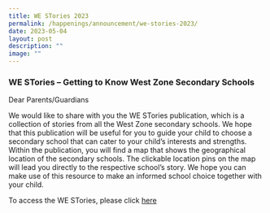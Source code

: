 ```yaml
---
title: WE STories 2023
permalink: /happenings/announcement/we-stories-2023/
date: 2023-05-04
layout: post
description: ""
image: ""
---
```

### WE STories – Getting to Know West Zone Secondary Schools

Dear Parents/Guardians

We would like to share with you the WE STories publication, which is a collection of stories from all the West Zone secondary schools. We hope that this publication will be useful for you to guide your child to choose a secondary school that can cater to your child’s interests and strengths. Within the publication, you will find a map that shows the geographical location of the secondary schools. The clickable location pins on the map will lead you directly to the respective school’s story. We hope you can make use of this resource to make an informed school choice together with your child.

To access the WE STories, please click [here](https://online.fliphtml5.com/obrr/qkde/#p=1)